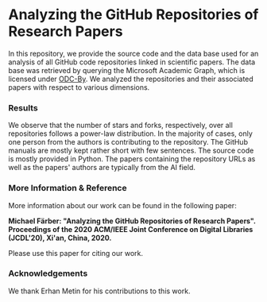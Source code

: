 # Analyzing the GitHub Repositories of Research Papers
In this repository, we provide the source code and the data base used for an analysis of all GitHub code repositories linked in scientific papers. The data base was retrieved by querying the Microsoft Academic Graph, which is licensed under [ODC-By](https://opendatacommons.org/licenses/by/1-0/index.html). We analyzed the repositories and their associated papers with respect to various dimensions.

### Results
We observe that the number of stars and forks, respectively, over all repositories follows a power-law distribution. In the majority of cases, only one person from the authors is contributing to the repository. The GitHub manuals are mostly kept rather short with few sentences. The source code is mostly provided in Python. The papers containing the repository URLs as well as the papers' authors are typically from the AI field.

### More Information & Reference
More information about our work can be found in the following paper:

**Michael Färber: "Analyzing the GitHub Repositories of Research Papers". Proceedings of the 2020 ACM/IEEE Joint Conference on Digital Libraries (JCDL'20), Xi'an, China, 2020.**

Please use this paper for citing our work.

### Acknowledgements
We thank Erhan Metin for his contributions to this work.
